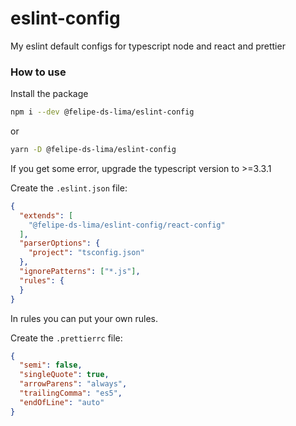 # eslint-config

My eslint default configs for typescript node and react and prettier

### How to use
Install the package
```bash
npm i --dev @felipe-ds-lima/eslint-config
```
or
```bash
yarn -D @felipe-ds-lima/eslint-config
```
If you get some error, upgrade the typescript version to >=3.3.1

Create the `.eslint.json` file:
```json
{
  "extends": [
    "@felipe-ds-lima/eslint-config/react-config"
  ],
  "parserOptions": {
    "project": "tsconfig.json"
  },
  "ignorePatterns": ["*.js"],
  "rules": {
  }
}
```
In rules you can put your own rules.

Create the `.prettierrc` file:
```json
{
  "semi": false,
  "singleQuote": true,
  "arrowParens": "always",
  "trailingComma": "es5",
  "endOfLine": "auto"
}
```